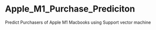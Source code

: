 # Apple_M1_Purchase_Prediciton
Predict Purchasers of Apple M1 Macbooks using Support vector machine
